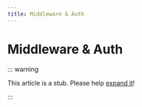 ```yaml
---
title: Middleware & Auth
---
```


# Middleware & Auth

::: warning

This article is a stub. Please help [expand it](https://github.com/drwpow/openapi-typescript/tree/main/docs/zh/)!

:::
